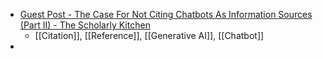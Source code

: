 - [Guest Post - The Case For Not Citing Chatbots As Information Sources (Part II) - The Scholarly Kitchen](https://scholarlykitchen.sspnet.org/2024/06/20/the-case-for-not-citing-chatbots-as-information-sources-part-ii/)
	- [[Citation]], [[Reference]], [[Generative AI]], [[Chatbot]]
-